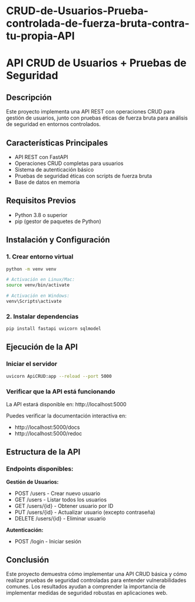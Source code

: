 # CRUD-de-Usuarios-Prueba-controlada-de-fuerza-bruta-contra-tu-propia-API
# API CRUD de Usuarios + Pruebas de Seguridad

## Descripción
Este proyecto implementa una API REST con operaciones CRUD para gestión de usuarios, junto con pruebas éticas de fuerza bruta para análisis de seguridad en entornos controlados.

## Características Principales
- API REST con FastAPI
- Operaciones CRUD completas para usuarios
- Sistema de autenticación básico
- Pruebas de seguridad éticas con scripts de fuerza bruta
- Base de datos en memoria

## Requisitos Previos
- Python 3.8 o superior
- pip (gestor de paquetes de Python)

## Instalación y Configuración

### 1. Crear entorno virtual
```bash
python -m venv venv

# Activación en Linux/Mac:
source venv/bin/activate

# Activación en Windows:
venv\Scripts\activate
```

### 2. Instalar dependencias
```bash
pip install fastapi uvicorn sqlmodel
```

## Ejecución de la API

### Iniciar el servidor
```bash
uvicorn ApiCRUD:app --reload --port 5000
```

### Verificar que la API está funcionando
La API estará disponible en: http://localhost:5000

Puedes verificar la documentación interactiva en:
- http://localhost:5000/docs
- http://localhost:5000/redoc

## Estructura de la API

### Endpoints disponibles:

**Gestión de Usuarios:**
- POST /users - Crear nuevo usuario
- GET /users - Listar todos los usuarios
- GET /users/{id} - Obtener usuario por ID
- PUT /users/{id} - Actualizar usuario (excepto contraseña)
- DELETE /users/{id} - Eliminar usuario

**Autenticación:**
- POST /login - Iniciar sesión

## Conclusión

Este proyecto demuestra cómo implementar una API CRUD básica y cómo realizar pruebas de seguridad controladas para entender vulnerabilidades comunes. Los resultados ayudan a comprender la importancia de implementar medidas de seguridad robustas en aplicaciones web.
